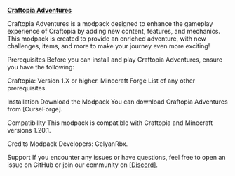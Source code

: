 **<ins>Craftopia Adventures</ins>**

Craftopia Adventures is a modpack designed to enhance the gameplay experience of Craftopia by adding new content, features, and mechanics. This modpack is created to provide an enriched adventure, with new challenges, items, and more to make your journey even more exciting!

Prerequisites
Before you can install and play Craftopia Adventures, ensure you have the following:

Craftopia: Version 1.X or higher.
Minecraft Forge 
List of any other prerequisites.

Installation
Download the Modpack
You can download Craftopia Adventures from [CurseForge].

Compatibility
This modpack is compatible with Craftopia and Minecraft versions 1.20.1.

Credits
Modpack Developers: CelyanRbx.

Support
If you encounter any issues or have questions, feel free to open an issue on GitHub or join our community on [[Discord](https://discord.gg/bFWe9epq)].
